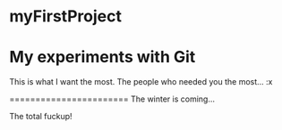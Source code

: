 # myFirstProject
My experiments with Git
=======================

This is what I want the most. The people who needed you the most... :x

=======================
The winter is coming... 

The total fuckup!















